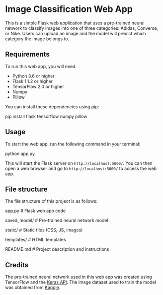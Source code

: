 
# Image Classification Web App

This is a simple Flask web application that uses a pre-trained neural network to classify images into one of three categories: Adidas, Converse, or Nike. Users can upload an image and the model will predict which category the image belongs to.

## Requirements

To run this web app, you will need:

- Python 3.6 or higher
- Flask 1.1.2 or higher
- TensorFlow 2.0 or higher
- Numpy
- Pillow

You can install these dependencies using pip:

pip install flask tensorflow numpy pillow


## Usage

To start the web app, run the following command in your terminal:

python app.py

This will start the Flask server on `http://localhost:5000/`. You can then open a web browser and go to `http://localhost:5000/` to access the web app.

## File structure

The file structure of this project is as follows:

app.py # Flask web app code

saved_model/ # Pre-trained neural network model

static/ # Static files (CSS, JS, images)

templates/ # HTML templates

README.md # Project description and instructions


## Credits

The pre-trained neural network used in this web app was created using TensorFlow and the [Keras API](https://keras.io/). The image dataset used to train the model was obtained from [Kaggle]([https://www.kaggle.com/datamine/adidas-converse-nike](https://www.kaggle.com/datasets/die9origephit/nike-adidas-and-converse-imaged)). 



